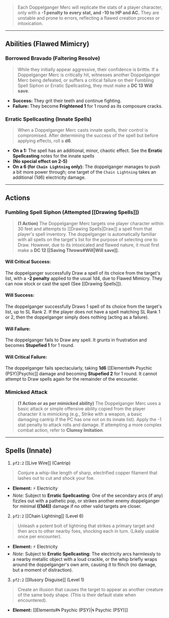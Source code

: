 > Each Doppelganger Merc will replicate the stats of a player character, only with a **-1 penalty to every stat, and -10 to HP and AC.** They are unstable and prone to errors, reflecting a flawed creation process or intoxication.

---

## Abilities (Flawed Mimicry)

### Borrowed Bravado (Faltering Resolve)

> While they initially appear aggressive, their confidence is brittle. If a Doppelganger Merc is critically hit, witnesses another Doppelganger Merc being defeated, or suffers a critical failure on their Fumbling Spell Siphon or Erratic Spellcasting, they must make a **DC 13 Will save**.

*   **Success:** They grit their teeth and continue fighting.
*   **Failure:** They become **Frightened 1** for 1 round as its composure cracks.

### Erratic Spellcasting (Innate Spells)

> When a Doppelganger Merc casts innate spells, their control is compromised. After determining the success of the spell but before applying effects, roll a **d6**.

*   **On a 1:** The spell has an additional, minor, chaotic effect. See the **Erratic Spellcasting** notes for the innate spells
*   **(No special effect on 2-5)**
*   **On a 6 (for `Chain Lightning` only):** The doppelganger manages to push a bit more power through; one target of the `Chain Lightning` takes an additional \(1d6\) electricity damage.

---
## Actions

### Fumbling Spell Siphon (Attempted [[Drawing Spells]])

> **(1 Action)** The Doppelganger Merc targets one player character within 30 feet and attempts to [[Drawing Spells|Draw]] a spell from that player's spell inventory. The doppelganger is automatically familiar with all spells on the target's list for the purpose of selecting one to Draw. However, due to its intoxicated and flawed nature, it must first make a **DC 12 [[Saving Throws#Will|Will save]].**

#### Will Critical Success:

The doppelganger successfully Draw a spell of its choice from the target's list, with a **-2 penalty** applied to the usual 1d4, due to Flawed Mimicry. They can now stock or cast the spell (See [[Drawing Spells]]).
#### Will Success:

The doppelganger successfully Draws 1 spell of its choice from the target's list, up to SL Rank 2. If the player does not have a spell matching SL Rank 1 or 2, then the doppelganger simply does nothing (acting as a failure).

#### Will Failure:

The doppelganger fails to Draw any spell. It grunts in frustration and becomes **Stupefied 1** for 1 round.

#### Will Critical Failure:

The doppelganger fails spectacularly, taking **1d6** [[Elements#🌀 Psychic (PSY)|Psychic]] damage and becoming **Stupefied 2** for 1 round. It cannot attempt to Draw spells again for the remainder of the encounter.

### Mimicked Attack

> **(1 Action or as per mimicked ability)** The Doppelganger Merc uses a basic attack or simple offensive ability copied from the player character it is mimicking (e.g., Strike with a weapon, a basic damaging cantrip if the PC has one not on its innate list). Apply the -1 stat penalty to attack rolls and damage. If attempting a more complex combat action, refer to **Clumsy Imitation**.

---

## Spells (Innate)

1. `pf2:2` [[Live Wire]] (Cantrip)
> Conjure a whip-like length of sharp, electrified copper filament that lashes out to cut and shock your foe.
*   **Element:** ⚡ Electricity
*   *Note:* Subject to **Erratic Spellcasting**: One of the secondary arcs (if any) fizzles out with a pathetic pop, or strikes another enemy doppelganger for minimal **(\(1d4\))** damage if no other valid targets are closer.

2. `pf2:2` [[Chain Lightning]] (Level 6)
> Unleash a potent bolt of lightning that strikes a primary target and then arcs to other nearby foes, shocking each in turn. (Likely usable once per encounter).
*   **Element:** ⚡ Electricity
*   *Note:* Subject to **Erratic Spellcasting**: The electricity arcs harmlessly to a nearby metallic object with a loud crackle, or the whip briefly wraps around the doppelganger's own arm, causing it to flinch (no damage, but a moment of distraction).

3. `pf2:2` [[Illusory Disguise]] (Level 1)
> Create an illusion that causes the target to appear as another creature of the same body shape. (This is their default state when encountered).
*   **Element:** [[Elements#🌀 Psychic (PSY)|🌀 Psychic (PSY)]]